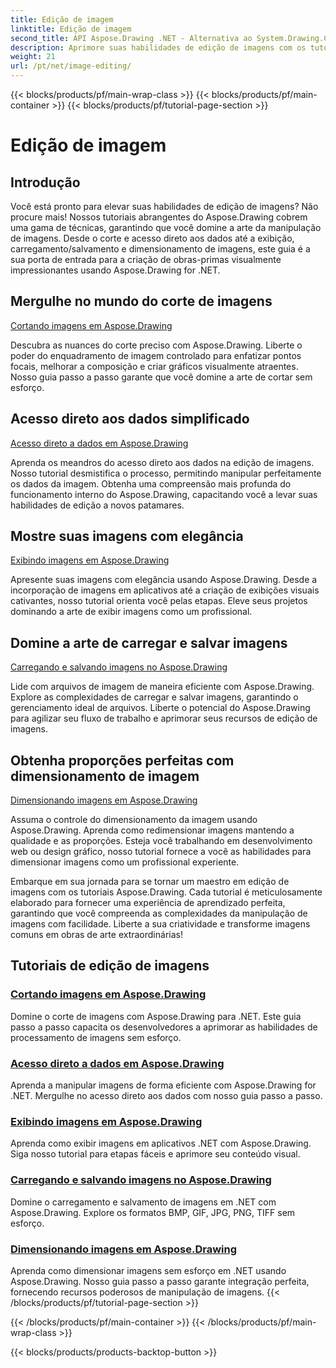 ```yaml
---
title: Edição de imagem
linktitle: Edição de imagem
second_title: API Aspose.Drawing .NET - Alternativa ao System.Drawing.Common
description: Aprimore suas habilidades de edição de imagens com os tutoriais Aspose.Drawing! Aprenda técnicas de corte, acesso direto a dados, exibição e dimensionamento para obter resultados impressionantes.
weight: 21
url: /pt/net/image-editing/
---
```


{{< blocks/products/pf/main-wrap-class >}}
{{< blocks/products/pf/main-container >}}
{{< blocks/products/pf/tutorial-page-section >}}

# Edição de imagem


## Introdução

Você está pronto para elevar suas habilidades de edição de imagens? Não procure mais! Nossos tutoriais abrangentes do Aspose.Drawing cobrem uma gama de técnicas, garantindo que você domine a arte da manipulação de imagens. Desde o corte e acesso direto aos dados até a exibição, carregamento/salvamento e dimensionamento de imagens, este guia é a sua porta de entrada para a criação de obras-primas visualmente impressionantes usando Aspose.Drawing for .NET.

## Mergulhe no mundo do corte de imagens

[Cortando imagens em Aspose.Drawing](./cropping/)

Descubra as nuances do corte preciso com Aspose.Drawing. Liberte o poder do enquadramento de imagem controlado para enfatizar pontos focais, melhorar a composição e criar gráficos visualmente atraentes. Nosso guia passo a passo garante que você domine a arte de cortar sem esforço.

## Acesso direto aos dados simplificado

[Acesso direto a dados em Aspose.Drawing](./direct-data-access/)

Aprenda os meandros do acesso direto aos dados na edição de imagens. Nosso tutorial desmistifica o processo, permitindo manipular perfeitamente os dados da imagem. Obtenha uma compreensão mais profunda do funcionamento interno do Aspose.Drawing, capacitando você a levar suas habilidades de edição a novos patamares.

## Mostre suas imagens com elegância

[Exibindo imagens em Aspose.Drawing](./display/)

Apresente suas imagens com elegância usando Aspose.Drawing. Desde a incorporação de imagens em aplicativos até a criação de exibições visuais cativantes, nosso tutorial orienta você pelas etapas. Eleve seus projetos dominando a arte de exibir imagens como um profissional.

## Domine a arte de carregar e salvar imagens

[Carregando e salvando imagens no Aspose.Drawing](./load-save/)

Lide com arquivos de imagem de maneira eficiente com Aspose.Drawing. Explore as complexidades de carregar e salvar imagens, garantindo o gerenciamento ideal de arquivos. Liberte o potencial do Aspose.Drawing para agilizar seu fluxo de trabalho e aprimorar seus recursos de edição de imagens.

## Obtenha proporções perfeitas com dimensionamento de imagem

[Dimensionando imagens em Aspose.Drawing](./scale/)

Assuma o controle do dimensionamento da imagem usando Aspose.Drawing. Aprenda como redimensionar imagens mantendo a qualidade e as proporções. Esteja você trabalhando em desenvolvimento web ou design gráfico, nosso tutorial fornece a você as habilidades para dimensionar imagens como um profissional experiente.

Embarque em sua jornada para se tornar um maestro em edição de imagens com os tutoriais Aspose.Drawing. Cada tutorial é meticulosamente elaborado para fornecer uma experiência de aprendizado perfeita, garantindo que você compreenda as complexidades da manipulação de imagens com facilidade. Liberte a sua criatividade e transforme imagens comuns em obras de arte extraordinárias!
## Tutoriais de edição de imagens
### [Cortando imagens em Aspose.Drawing](./cropping/)
Domine o corte de imagens com Aspose.Drawing para .NET. Este guia passo a passo capacita os desenvolvedores a aprimorar as habilidades de processamento de imagens sem esforço.
### [Acesso direto a dados em Aspose.Drawing](./direct-data-access/)
Aprenda a manipular imagens de forma eficiente com Aspose.Drawing for .NET. Mergulhe no acesso direto aos dados com nosso guia passo a passo.
### [Exibindo imagens em Aspose.Drawing](./display/)
Aprenda como exibir imagens em aplicativos .NET com Aspose.Drawing. Siga nosso tutorial para etapas fáceis e aprimore seu conteúdo visual.
### [Carregando e salvando imagens no Aspose.Drawing](./load-save/)
Domine o carregamento e salvamento de imagens em .NET com Aspose.Drawing. Explore os formatos BMP, GIF, JPG, PNG, TIFF sem esforço.
### [Dimensionando imagens em Aspose.Drawing](./scale/)
Aprenda como dimensionar imagens sem esforço em .NET usando Aspose.Drawing. Nosso guia passo a passo garante integração perfeita, fornecendo recursos poderosos de manipulação de imagens.
{{< /blocks/products/pf/tutorial-page-section >}}

{{< /blocks/products/pf/main-container >}}
{{< /blocks/products/pf/main-wrap-class >}}

{{< blocks/products/products-backtop-button >}}
